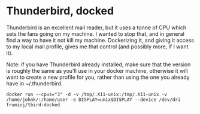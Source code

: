 # Thunderbird, docked

Thunderbird is an excellent mail reader, but it uses a tonne of CPU which sets the fans going on my machine. I wanted to stop that, and in general find a way to have it not kill my machine. Dockerizing it, and giving it access to my local mail profile, gives me that control (and possibly more, if I want it).

Note: if you have Thunderbird already installed, make sure that the version is roughly the same as you'll use in your docker machine, otherwise it will want to create a new profile for you, rather than using the one you already have in ~/.thunderbird.

`docker run --cpus="3" -d -v /tmp/.X11-unix:/tmp/.X11-unix -v /home/johnk/:/home/user -e DISPLAY=unix$DISPLAY --device /dev/dri frumioj/tbird-docked`
